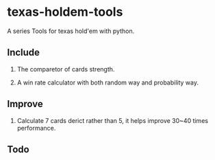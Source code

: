 # texas-holdem-tools
A series Tools for texas hold'em with python. 

## Include

1. The comparetor of cards strength.

2. A win rate calculator with both random way and probability way.

## Improve

1. Calculate 7 cards derict rather than 5, it helps improve 30~40 times performance.

## Todo


